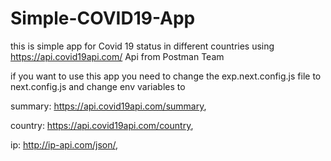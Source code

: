 # Simple-COVID19-App
this is simple app for Covid 19 status in different countries
using https://api.covid19api.com/ Api from Postman Team

if you want to use this app you need to change the exp.next.config.js file to next.config.js and change env variables to

summary: https://api.covid19api.com/summary,

country: https://api.covid19api.com/country,

ip: http://ip-api.com/json/,
